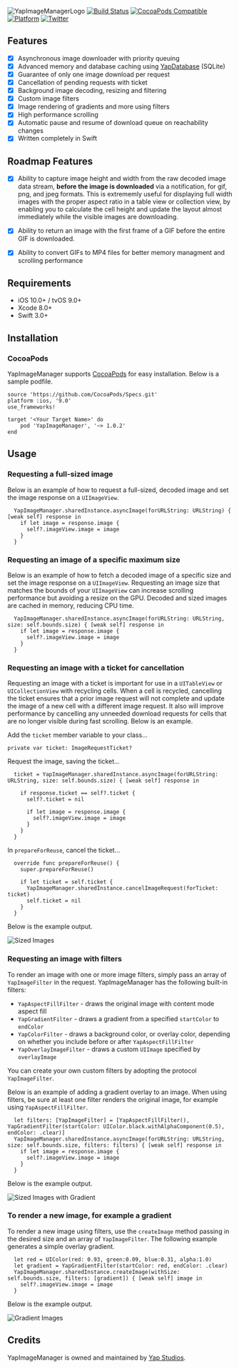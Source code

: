 ![YapImageManagerLogo](Docs/header.gif)
[![Build Status](https://travis-ci.org/yapstudios/YapImageManager.svg?branch=master)](https://travis-ci.org/YapImageManager/YapImageManager)
[![CocoaPods Compatible](https://img.shields.io/cocoapods/v/YapImageManager.svg)](https://img.shields.io/cocoapods/v/YapImageManager.svg)
[![Platform](https://img.shields.io/cocoapods/p/YapImageManager.svg?style=flat)](http://cocoadocs.org/docsets/YapImageManager)
[![Twitter](https://img.shields.io/badge/twitter-@yapstudios-blue.svg?style=flat)](http://twitter.com/yapstudios)

## Features
- [x] Asynchronous image downloader with priority queuing
- [x] Advanced memory and database caching using [YapDatabase](https://github.com/yapstudios/YapDatabase) (SQLite)
- [x] Guarantee of only one image download per request
- [x] Cancellation of pending requests with ticket
- [x] Background image decoding, resizing and filtering
- [x] Custom image filters
- [x] Image rendering of gradients and more using filters
- [x] High performance scrolling
- [x] Automatic pause and resume of download queue on reachability changes
- [x] Written completely in Swift

## Roadmap Features
- [x] Ability to capture image height and width from the raw decoded image data stream, **before the image is downloaded** via a notification, for gif, png, and jpeg formats. This is extrememly useful for displaying full width images with the proper aspect ratio in a table view or collection view, by enabling you to calculate the cell height and update the layout almost immediately while the visible images are downloading.
- [x] Ability to return an image with the first frame of a GIF before the entire GIF is downloaded.
- [x] Ability to convert GIFs to MP4 files for better memory managment and scrolling performance


## Requirements

- iOS 10.0+ / tvOS 9.0+
- Xcode 8.0+
- Swift 3.0+

## Installation

### CocoaPods

YapImageManager supports [CocoaPods](http://cocoapods.org) for easy installation. Below is a sample podfile.

```
source 'https://github.com/CocoaPods/Specs.git'
platform :ios, '9.0'
use_frameworks!

target '<Your Target Name>' do
    pod 'YapImageManager', '~> 1.0.2'
end

```

## Usage

### Requesting a full-sized image
Below is an example of how to request a full-sized, decoded image and set the image response on a `UIImageView`.

```
  YapImageManager.sharedInstance.asyncImage(forURLString: URLString) { [weak self] response in
    if let image = response.image {
      self?.imageView.image = image
    }
  }
```

### Requesting an image of a specific maximum size
Below is an example of how to fetch a decoded image of a specific size and set the image response on a `UIImageView`. Requesting an image size that matches the bounds of your `UIImageView` can increase scrolling performance but avoiding a resize on the GPU. Decoded and sized images are cached in memory, reducing CPU time.

```
  YapImageManager.sharedInstance.asyncImage(forURLString: URLString, size: self.bounds.size) { [weak self] response in
    if let image = response.image {
      self?.imageView.image = image
    }
  }
```

### Requesting an image with a ticket for cancellation
Requesting an image with a ticket is important for use in a `UITableView` or `UICollectionView` with recycling cells. When a cell is recycled, cancelling the ticket ensures that a prior image request will not complete and update the image of a new cell with a different image request. It also will improve performance by cancelling any unneeded download requests for cells that are no longer visible during fast scrolling. Below is an example.

Add the `ticket` member variable to your class...

```
private var ticket: ImageRequestTicket?
```

Request the image, saving the ticket...

```
  ticket = YapImageManager.sharedInstance.asyncImage(forURLString: URLString, size: self.bounds.size) { [weak self] response in
    
    if response.ticket == self?.ticket {
      self?.ticket = nil
      
      if let image = response.image {
        self?.imageView.image = image
      }
    }
  }
```

In `prepareForReuse`, cancel the ticket...

```
  override func prepareForReuse() {
    super.prepareForReuse()
    
    if let ticket = self.ticket {
      YapImageManager.sharedInstance.cancelImageRequest(forTicket: ticket)
      self.ticket = nil
    }
  }
```

Below is the example output.

![Sized Images](Docs/exampleSized.png)

### Requesting an image with filters

To render an image with one or more image filters, simply pass an array of `YapImageFilter` in the request. YapImageManager has the following built-in filters:

- `YapAspectFillFilter` - draws the original image with content mode aspect fill
- `YapGradientFilter` - draws a gradient from a specified `startColor` to `endColor`
- `YapColorFilter` - draws a background color, or overlay color, depending on whether you include before or after `YapAspectFillFilter`
- `YapOverlayImageFilter` - draws a custom `UIImage` specified by `overlayImage`

You can create your own custom filters by adopting the protocol `YapImageFilter`. 

Below is an example of adding a gradient overlay to an image. When using filters, be sure at least one filter renders the original image, for example using `YapAspectFillFilter`.

```
  let filters: [YapImageFilter] = [YapAspectFillFilter(), YapGradientFilter(startColor: UIColor.black.withAlphaComponent(0.5), endColor: .clear)]
  YapImageManager.sharedInstance.asyncImage(forURLString: URLString, size: self.bounds.size, filters: filters) { [weak self] response in
    if let image = response.image {
      self?.imageView.image = image
    }
  }
```

Below is the example output.

![Sized Images with Gradient](Docs/exampleSizedWithGradient.png)

### To render a new image, for example a gradient

To render a new image using filters, use the `createImage` method passing in the desired size and an array of `YapImageFilter`. The following example generates a simple overlay gradient.

```
  let red = UIColor(red: 0.93, green:0.09, blue:0.31, alpha:1.0)
  let gradient = YapGradientFilter(startColor: red, endColor: .clear)    
  YapImageManager.sharedInstance.createImage(withSize: self.bounds.size, filters: [gradient]) { [weak self] image in
    self?.imageView.image = image
  }
```

Below is the example output.

![Gradient Images](Docs/exampleGradient.png)

## Credits

YapImageManager is owned and maintained by [Yap Studios](http://www.yapstudios.com).



